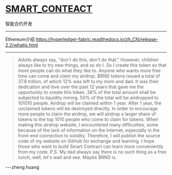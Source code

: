 # [SMART_CONTEACT](https://github.com/linziyang1106/2022/issues/7)

智能合约开发

---

Ethereum介绍
https://hyperledger-fabric.readthedocs.io/zh_CN/release-2.2/whatis.html

---

> Adults always say, "don't do this, don't do that." However, children always like to try new things, and so do I. So I create this token so that more people can do what they like to. Anyone who wants more free time can come and claim my airdrop.
$RND tokens issued a total of 37.8 trillion, of which 12% was left to my mom and dad. It was their dedication and love over the past 12 years that gave me the opportunity to create this token. 38% of the total amount shall be subjected to liquidity mining. 50% of the total will be airdropped to 101010 people. Airdrop will be claimed within 1 year. After 1 year, the unclaimed tokens will be destroyed directly. In order to encourage more people to claim the airdrop, we will airdrop a larger share of tokens to the top 1010 people who come to claim for tokens.
When making this airdrop website, I encountered many difficulties, some because of the lack of information on the Internet, especially in the front-end connection to solidity.
Therefore, I will publish the source code of my website on GitHub for exchange and learning. I hope those who want to build Smart Contract can learn more conveniently from my code.
P.S.
My dad always say there is no such thing as a free lunch, well, let's wait and see. Maybe $RND is.

---zheng huang